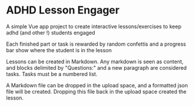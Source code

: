 # ADHD Lesson Engager

A simple Vue app project to create interactive lessons/exercises to keep adhd (and other !)
 students engaged

Each finished part or task is rewarded by random confettis and a progress bar show where the 
student is in the lesson

Lessons can be created in Markdown. Any markdown is seen as content, and blocks delimited by "Questions:" and a new paragraph are considered tasks. Tasks must be a numbered list.

A Markdown file can be dropped in the upload space, and a formatted json file will be created. Dropping this file back in the upload space created the lesson.